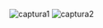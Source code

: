 ![captura1](https://github.com/RobNu21/Simulacion-por-Computadora---Roberto-Nunez/assets/128175287/0f61baa3-1cec-4769-a161-ba6bc4750e0f)
![captura2](https://github.com/RobNu21/Simulacion-por-Computadora---Roberto-Nunez/assets/128175287/2de09622-6fe7-4b2d-91c2-deecb31de0c8)
